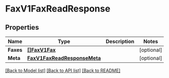 # FaxV1FaxReadResponse

## Properties

Name | Type | Description | Notes
------------ | ------------- | ------------- | -------------
**Faxes** | [**[]FaxV1Fax**](fax.v1.fax.md) |  | [optional] 
**Meta** | [**FaxV1FaxReadResponseMeta**](fax_v1_faxReadResponse_meta.md) |  | [optional] 

[[Back to Model list]](../README.md#documentation-for-models) [[Back to API list]](../README.md#documentation-for-api-endpoints) [[Back to README]](../README.md)


